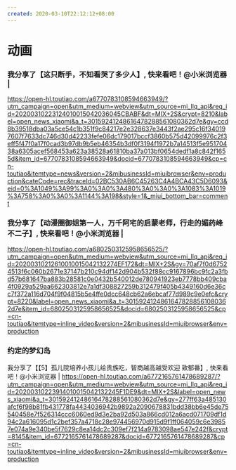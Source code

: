 ```yaml
---
created: 2020-03-10T22:12:12+08:00
---
```


# 动画

### 我分享了【这只断手，不知看哭了多少人】, 快来看吧！@小米浏览器 | 

https://open-hl.toutiao.com/a6770783108594663949/?utm_campaign=open&utm_medium=webview&utm_source=mi_llq_api&req_id=20200310223124010015042036045CBABF&dt=MIX+2S&crypt=8210&label=open_news_xiaomi&a_t=30159241248616478288561080362d7e&gy=ccd8b39518dba03a5ce54c1b351f9c84217e2e328637e3443f2ae295c16f340197607f7633dc746d30d42233fefe06dc179017bccf3860b575d42099976c2f3eff5f47f0a17f0cad3b97db9b5eb46354b3df0f3194f1972b7a14513f5e95170438a6305acef568453a623a38528a61810ba37a013bf0654dedf1a8c842f1655d&item_id=6770783108594663949&docid=6770783108594663949&cp=cn-toutiao&itemtype=news&version=2&mibusinessId=miuibrowser&env=production&cateCode=rec&traceId=02BC530AB6C45263C4A4BCA43C5D6093&eid=0%3A1049%3A99%3A0%3A0%3A480%3A0%3A0%3A1083%3A1019%3A758%3A0%3A0%3A1144%3A198&style=1&_miui_bottom_bar=comment

### 我分享了【动漫圈御姐第一人，万千阿宅的启蒙老师，行走的媚药峰不二子】, 快来看吧！@小米浏览器 | 

https://open-hl.toutiao.com/a6802503125958656525/?utm_campaign=open&utm_medium=webview&utm_source=mi_llq_api&req_id=20200310212610010015042132274EF172&dt=MIX+2S&gy=70af7f0d67524513f6c060b2671e37147b210c94df142d904b532f88cc9167896bc9fc2a3fbd57b681647ba883b28581c0e0432b540012de780941923eb7778bb409cba4f0929a529aa662303812e7a1df308827259b312479f405b4349160d6e36cc7f372a116d704f9f04815b5e4ffe0dcc648cb62a6ebcaf77d989c9e0efc&crypt=8220&label=open_news_xiaomi&a_t=30159241248616478288561080362d7e&item_id=6802503125958656525&docid=6802503125958656525&cp=cn-toutiao&itemtype=inline_video&version=2&mibusinessId=miuibrowser&env=production

### 约定的梦幻岛
我分享了【【5】孤儿院培养小孩儿给贵族吃，智商越高越受欢迎 致郁番】, 快来看吧！@小米浏览器 | https://open-hl.toutiao.com/a6772165761478689287/?utm_campaign=open&utm_medium=webview&utm_source=mi_llq_api&req_id=20200310223914010015042132245F1DE9&dt=MIX+2S&label=open_news_xiaomi&a_t=30159241248616478288561080362d7e&gy=277ff63a485130afcf6f98b81fb431778fa4434036942b9892a2090678831bdd38bb6e45de75540458e7f526314ccc6060ed9d3e2ba92d503a866cd012a6acd071709df1d94c2a616095d1c2bef357a4718c28e974456970d915d9f1ff064059c6e39857e074a9e340be5f7629c8ea14dc2c309ef7f214a9783098ae547e242f&crypt=8145&item_id=6772165761478689287&docid=6772165761478689287&cp=cn-toutiao&itemtype=inline_video&version=2&mibusinessId=miuibrowser&env=production